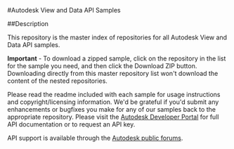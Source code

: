 
#Autodesk View and Data API Samples


##Description

This repository is the master index of repositories for all Autodesk View and Data API samples.

**Important** - To download a zipped sample, click on the repository in the list for the sample you need, and then click the Download ZIP button. Downloading directly from this master repository list won't download the content of the nested repositories.

Please read the readme included with each sample for usage instructions and copyright/licensing information. We'd be grateful if you'd submit any enhancements or bugfixes you make for any of our samples back to the appropriate repository.
Please visit the [Autodesk Developer Portal](http://developer.autodesk.com) for full API documentation or to request an API key.

API support is available through the [Autodesk public forums](http://forums.autodesk.com/t5/View-and-Data-API/bd-p/95).
